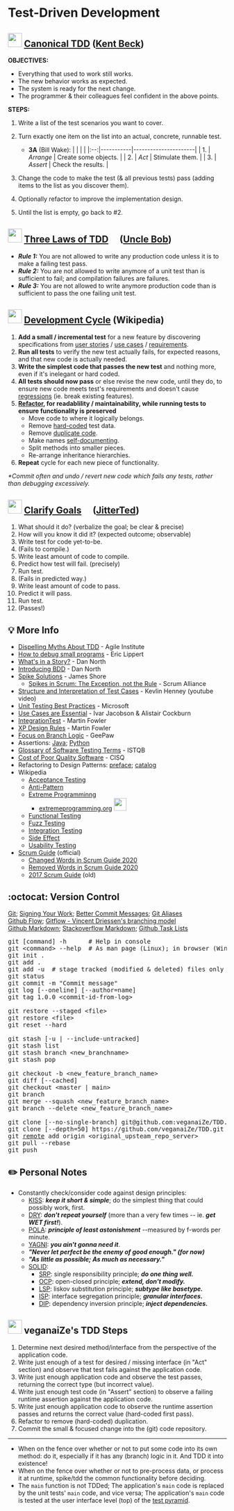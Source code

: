 Test-Driven Development
=======================


<img src="https://avatars.githubusercontent.com/u/46154?v=4" width="32px"
/> [Canonical TDD](https://tidyfirst.substack.com/p/canon-tdd) ([Kent Beck](https://en.wikipedia.org/wiki/Kent_Beck))
------------------

**OBJECTIVES:**
* Everything that used to work still works.
* The new behavior works as expected.
* The system is ready for the next change.
* The programmer & their colleagues feel confident in the above points.

**STEPS:**
1. Write a list of the test scenarios you want to cover.
2. Turn exactly one item on the list into an actual, concrete, runnable test.
   - **3A** (Bill Wake):
     |    |           |                      |
     |:--:|-----------|----------------------|
     | 1. | _Arrange_ | Create some objects. |
     | 2. | _Act_     | Stimulate them.      |
     | 3. | _Assert_  | Check the results.   |
     
4. Change the code to make the test (& all previous tests) pass (adding items to the list as you discover them).
5. Optionally refactor to improve the implementation design.
6. Until the list is empty, go back to #2.


<a href="https://github.com/unclebob"><img src="https://avatars.githubusercontent.com/u/36901?v=4" width="32px"
/></a> [Three Laws of TDD](http://www.butunclebob.com/ArticleS.UncleBob.TheThreeRulesOfTdd) [<img src="https://user-images.githubusercontent.com/7102064/160022421-ed9425eb-6a6b-4849-a090-5a27542b60c3.png" width="16px" />](https://youtu.be/qkblc5WRn-U) ([Uncle Bob](https://en.wikipedia.org/wiki/Robert_C._Martin))
-------------------

* _**Rule 1:**_ You are not allowed to write any production code unless it is to make a failing test pass.
* _**Rule 2:**_ You are not allowed to write anymore of a unit test than is sufficient to fail; and compilation failures are failures.
* _**Rule 3:**_ You are not allowed to write anymore production code than is sufficient to pass the one failing unit test.


<img src="https://www.wikipedia.org/portal/wikipedia.org/assets/img/Wikipedia-logo-v2.png" width="32px"
/> [Development Cycle](https://en.wikipedia.org/wiki/Test-driven_development#Test-driven_development_cycle) (Wikipedia)
-------------------

01. **Add a small / incremental test** for a new feature by discovering specifications from [user stories](https://en.wikipedia.org/wiki/User_story) / [use cases](https://en.wikipedia.org/wiki/Use_case) / [requirements](https://en.wikipedia.org/wiki/Requirement).
02. **Run all tests** to verify the new test actually fails, for expected reasons, and that new code is actually needed.
03. **Write the simplest code that passes the new test** and nothing more, even if it's inelegant or hard coded.
04. **All tests should now pass** or else revise the new code, until they do, to ensure new code meets test's requirements and doesn't cause [regressions](https://en.wikipedia.org/wiki/Software_regression) (ie. break existing features).
05. **[Refactor](https://en.wikipedia.org/wiki/Code_refactoring), for readablility / maintainability, while running tests to ensure functionality is preserved**
    - Move code to where it logically belongs.
    - Remove [hard-coded](https://en.wikipedia.org/wiki/Hard_coding) test data.
    - Remove [duplicate code](https://en.wikipedia.org/wiki/Duplicate_code).
    - Make names [self-documenting](https://en.wikipedia.org/wiki/Self-documenting_code).
    - Split methods into smaller pieces.
    - Re-arrange inheritance hierarchies.
06. **Repeat** cycle for each new piece of functionality.

_*Commit often and undo / revert new code which fails any tests, rather than debugging excessively._


<a href="https://github.com/jitterted"><img src="https://avatars.githubusercontent.com/u/47930468?s=200&v=4" width="32px"
/></a> [Clarify Goals](https://ted.dev/articles/2021/03/05/clarifying-the-goal-of-behavior-change/) [<img src="https://user-images.githubusercontent.com/7102064/160022421-ed9425eb-6a6b-4849-a090-5a27542b60c3.png" width="16px" />](https://youtu.be/P8eRY2c8NFY) ([JitterTed](https://github.com/jitterted))
---------------

01. What should it do? (verbalize the goal; be clear & precise)
02. How will you know it did it? (expected outcome; observable)
03. Write test for code yet-to-be.
04. (Fails to compile.)
05. Write least amount of code to compile.
06. Predict how test will fail. (precisely)
07. Run test.
08. (Fails in predicted way.)
09. Write least amount of code to pass.
10. Predict it will pass.
11. Run test.
12. (Passes!)


💡 More Info
------------

* [Dispelling Myths About TDD](https://www.agileinstitute.com/articles/dispelling-myths-about-test-driven-development) - Agile Institute
* [How to debug small programs](https://ericlippert.com/2014/03/05/how-to-debug-small-programs/) - Eric Lippert
* [What's in a Story?](https://dannorth.net/whats-in-a-story/) - Dan North
* [Introducing BDD](https://dannorth.net/introducing-bdd/) - Dan North
* [Spike Solutions](https://www.jamesshore.com/v2/books/aoad1/spike_solutions) - James Shore
  - [Spikes in Scrum: The Exception, not the Rule](https://web.archive.org/web/20180712125321id_/https://scrumalliance.org/learn-about-scrum/agile-atlas/agile-atlas-commentaries/may-2014/spikes-in-scrum-the-exception,-not-the-rule) - Scrum Alliance
* [Structure and Interpretation of Test Cases](https://youtu.be/MWsk1h8pv2Q) - Kevlin Henney (youtube video)
* [Unit Testing Best Practices](https://learn.microsoft.com/en-us/dotnet/core/testing/unit-testing-best-practices) - Microsoft
* [Use Cases are Essential](https://dl.acm.org/doi/pdf/10.1145/3631182) - Ivar Jacobson & Alistair Cockburn
* [IntegrationTest](https://martinfowler.com/bliki/IntegrationTest.html) - Martin Fowler
* [XP Design Rules](https://martinfowler.com/bliki/BeckDesignRules.html) - Martin Fowler
* [Focus on Branch Logic](https://www.geepawhill.org/2019/02/18/pro-tip-tdd-focus-on-our-branching-logic/) - GeePaw
* Assertions: [Java](https://docs.oracle.com/javase/8/docs/technotes/guides/language/assert.html); [Python](https://wiki.python.org/moin/UsingAssertionsEffectively)
* [Glossary of Software Testing Terms](https://astqb.org/assets/documents/Glossary-of-Software-Testing-Terms-v3.pdf) - ISTQB
* [Cost of Poor Quality Software](http://web.archive.org/web/20200817233131id_/https://www.it-cisq.org/the-cost-of-poor-quality-software-in-the-us-a-2018-report/The-Cost-of-Poor-Quality-Software-in-the-US-2018-Report.pdf) - CISQ
* Refactoring to Design Patterns: [preface](https://courses.cs.duke.edu/compsci308/spring24/readings/kerievsky_preface.pdf); [catalog](https://www.industriallogic.com/refactoring-to-patterns/catalog/)
* Wikipedia
  - [Acceptance Testing](https://en.wikipedia.org/wiki/Acceptance_testing)
  - [Anti-Pattern](https://en.wikipedia.org/wiki/Anti-pattern)
  - [Extreme Programminng](https://en.wikipedia.org/wiki/Extreme_programming)
    - [extremeprogramming.org](http://www.extremeprogramming.org/) <img src="http://www.extremeprogramming.org/images/xplinksm.gif" width="29px" />
  - [Functional Testing](https://en.wikipedia.org/wiki/Functional_testing)
  - [Fuzz Testing](https://en.wikipedia.org/wiki/Fuzzing)
  - [Integration Testing](https://en.wikipedia.org/wiki/Integration_testing)
  - [Side Effect](https://en.wikipedia.org/wiki/Side_effect_(computer_science))
  - [Usability Testing](https://en.wikipedia.org/wiki/Usability_testing)
* [Scrum Guide](https://scrumguides.org/) (official)
  - [Changed Words in Scrum Guide 2020](https://www.scrum.org/resources/blog/words-changed-scrum-guide-2020-update)
  - [Removed Words in Scrum Guide 2020](https://www.scrum.org/resources/blog/scrum-guide-2020-update-what-has-been-removed)
  - [2017 Scrum Guide](https://scrumguides.org/docs/scrumguide/v2017/2017-Scrum-Guide-US.pdf) (old)


:octocat: Version Control
-------------------------

[Git](https://git-scm.com/docs/gittutorial); [Signing Your Work](https://git-scm.com/book/en/v2/Git-Tools-Signing-Your-Work); [Better Commit Messages](https://www.freecodecamp.org/news/how-to-write-better-git-commit-messages/); [Git Aliases](https://git-scm.com/book/en/v2/Git-Basics-Git-Aliases)  
[Github Flow](https://docs.github.com/en/get-started/using-github/github-flow); [Gitflow - Vincent Driessen's branching model](https://nvie.com/posts/a-successful-git-branching-model/)  
[Github Markdown](https://docs.github.com/en/get-started/writing-on-github); [Stackoverflow Markdown](https://stackoverflow.com/editing-help); [Github Task Lists](https://docs.github.com/en/get-started/writing-on-github/working-with-advanced-formatting/about-task-lists)
<pre>
git [command] -h      # Help in console
git &lt;command> --help  # As man page (Linux); in browser (Windows)
git init .
git add .
git add -u  # stage tracked (modified & deleted) files only
git status
git commit -m "Commit message"
git log [--oneline] [--author=name]
git tag 1.0.0 &lt;commit-id-from-log>

git restore --staged &lt;file>
git restore &lt;file>
git reset --hard

git stash [-u | --include-untracked]
git stash list
git stash branch &lt;new_branchname>
git stash pop

git checkout -b &lt;new_feature_branch_name>
git diff [--cached]
git checkout &lt;master | main>
git branch
git merge --squash &lt;new_feature_branch_name>
git branch --delete &lt;new_feature_branch_name>

git clone [--no-single-branch] git@github.com:veganaiZe/TDD.git
git clone [--depth=50] https://github.com/veganaiZe/TDD.git
git <a href="https://git-scm.com/book/en/v2/Git-Basics-Working-with-Remotes">remote</a> add origin &lt;original_upsteam_repo_server>
git pull --rebase
git push
</pre>


✏️ Personal Notes
-----------------

* Constantly check/consider code against design principles:
  - [KISS](https://en.wikipedia.org/wiki/KISS_principle): ***keep it short & simple***; do the simplest thing that could possibly work, first.
  - [DRY](https://en.wikipedia.org/wiki/Don%27t_repeat_yourself): ***don't repeat yourself*** (more than a very few times -- ie. ***get WET first!***).
  - [POLA](https://en.wikipedia.org/wiki/Principle_of_least_astonishment): ***principle of least astonishment*** --measured by f-words per minute.
  - [YAGNI](https://en.wikipedia.org/wiki/You_aren%27t_gonna_need_it): ***you ain't gonna need it***.
  - ***"Never let perfect be the enemy of good enough." (for now)***
  - ***"As little as possible; As much as necessary."***
  - [SOLID](https://en.wikipedia.org/wiki/SOLID):
    - [SRP](https://en.wikipedia.org/wiki/Single-responsibility_principle): single responsibility principle; ***do one thing well.***
    - [OCP](https://en.wikipedia.org/wiki/Open%E2%80%93closed_principle): open-closed principle; ***extend, don't modify.***
    - [LSP](https://en.wikipedia.org/wiki/Liskov_substitution_principle): liskov substitution principle; ***subtype like basetype.***
    - [ISP](https://en.wikipedia.org/wiki/Interface_segregation_principle): interface segregation principle; ***granular interfaces.***
    - [DIP](https://en.wikipedia.org/wiki/Dependency_inversion_principle): dependency inversion principle; ***inject dependencies.***


<img src="https://github.com/user-attachments/assets/20044412-0611-4bb9-ad6f-8c50435753e3" width="32px"
/> veganaiZe's TDD Steps
-----------------------

1. Determine next desired method/interface from the perspective of the application code.
2. Write just enough of a test for desired / missing interface (in "Act" section) and observe that test fails against the application code.
3. Write just enough application code and observe the test passes, returning the correct type (but incorrect value).
4. Write just enough test code (in "Assert" section) to observe a failing runtime assertion against the application code.
5. Write just enough application code to observe the runtime assertion passes and returns the correct value (hard-coded first pass).
6. Refactor to remove (hard-coded) duplication.
7. Commit the small & focused change into the (git) code repository.

---

* When on the fence over whether or not to put some code into its own method: do it, especially if it has any (branch) logic in it.  And TDD it into existence!
* When on the fence over whether or not to pre-process data, or process it at runtime, spike/tdd the common functionality before deciding.
* The `main` function is not TDDed; The application's `main` code is replaced by the unit tests' `main` code, and vice versa; The application's `main` code is tested at the user interface level (top) of the [test pyramid](https://en.wikipedia.org/wiki/Test_automation#Testing_at_different_levels).
